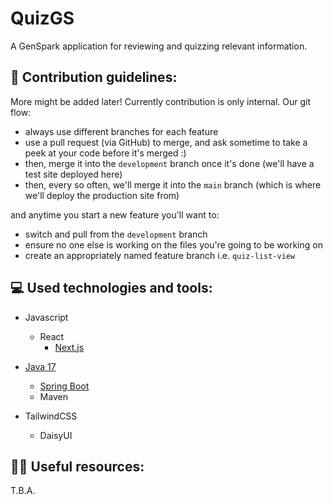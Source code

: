 # QuizGS
A GenSpark application for reviewing and quizzing relevant information.


## 🌈 Contribution guidelines:
More might be added later! Currently contribution is only internal. Our git flow:
- always use different branches for each feature
- use a pull request (via GitHub) to merge, and ask sometime to take a peek at your code before it's merged :)
- then, merge it into the `development` branch once it's done (we'll have a test site deployed here)
- then, every so often, we'll merge it into the `main` branch (which is where we'll deploy the production site from)

and anytime you start a new feature you'll want to:
- switch and pull from the `development` branch
- ensure no one else is working on the files you're going to be working on
- create an appropriately named feature branch i.e. `quiz-list-view`


## :computer: Used technologies and tools:
- Javascript
  - React
    - [Next.js](https://nextjs.org/docs)

- [Java 17](https://docs.oracle.com/en/java/javase/17/docs/api/java.base/module-summary.html)
  - [Spring Boot](https://docs.spring.io/spring-boot/docs/current/reference/htmlsingle/#documentation.first-steps)
  - Maven

- TailwindCSS
  - DaisyUI


## 👩‍💻 Useful resources:
T.B.A.
